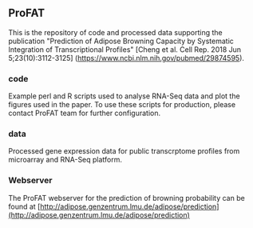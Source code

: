 ## ProFAT
This is the repository of code and processed data supporting the publication "Prediction of Adipose Browning Capacity by Systematic Integration of Transcriptional Profiles" [Cheng et al. Cell Rep. 2018 Jun 5;23(10):3112-3125] 
(https://www.ncbi.nlm.nih.gov/pubmed/29874595).

### code
Example perl and R scripts used to analyse RNA-Seq data and plot the figures used in the paper. To use these scripts for production, please contact ProFAT team 
for further configuration.

### data
Processed gene expression data for public transcrptome profiles from microarray and RNA-Seq platform.

### Webserver
The ProFAT webserver for the prediction of browning probability can be found at 
[http://adipose.genzentrum.lmu.de/adipose/prediction](http://adipose.genzentrum.lmu.de/adipose/prediction)
